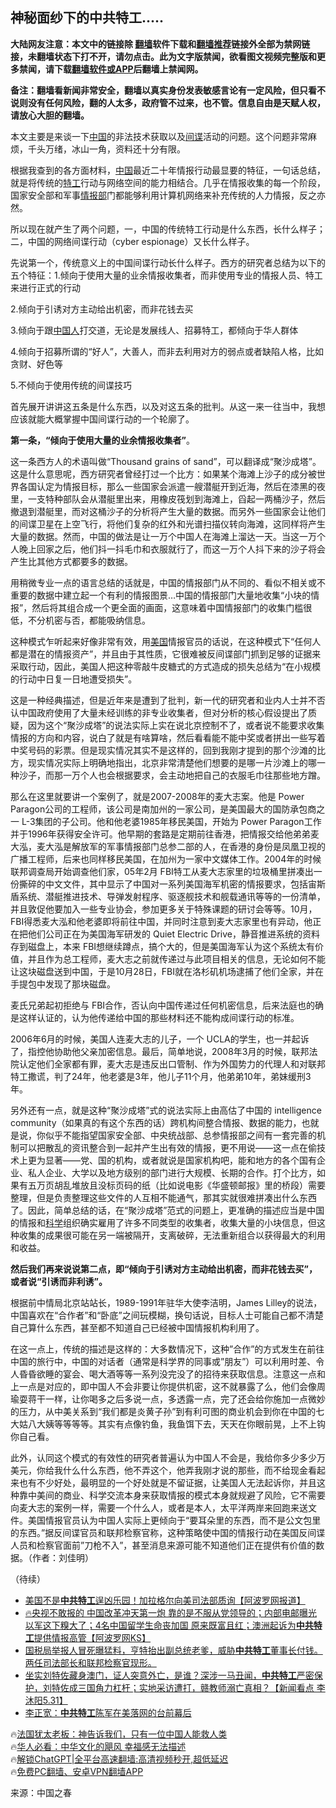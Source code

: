  <!-- 面包屑导航 --> <h2>神秘面纱下的中共特工.....</h2> <p class="notice"><b>大陆网友注意：本文中的链接除 <a href="https://github.com/bannedbook/fanqiang" >翻墙</a>软件下载和<a href="https://github.com/killgcd/justmysocks/blob/master/README.md">翻墙推荐</a>链接外全部为禁网链接，未翻墙状态下打不开，请勿点击。此为文字版禁闻，欲看图文视频完整版和更多禁闻，请下载<a href="https://github.com/bannedbook/fanqiang">翻墙软件或APP</a>后翻墙上禁闻网。</p><p>备注：翻墙看新闻非常安全，翻墙以真实身份发表敏感言论有一定风险，但只看不说则没有任何风险，翻的人太多，政府管不过来，也不管。信息自由是天赋人权，请放心大胆的翻墙。</b></p>  <div class="entry"> <p>本文主要是来谈一下<span class='wp_keywordlink_affiliate'><a href="https://www.bannedbook.org/" title="中国" target="_blank">中国</a></span>的非法技术获取以及<a href="https://www.bannedbook.org/bnews/tag/%e9%97%b4%e8%b0%8d/" class="st_tag internal_tag" rel="tag" title="标签 间谍 下的日志">间谍</a>活动的问题。这个问题非常麻烦，千头万绪，冰山一角，资料还十分有限。</p> <p>根据我查到的各方面材料，<a href="https://www.bannedbook.org/bnews/tag/%E4%B8%AD%E5%9B%BD/" class="st_tag internal_tag" rel="tag" title="标签 中国 下的日志">中国</a>最近二十年情报行动最显要的特征，一句话总结，就是将传统的<a href="https://www.bannedbook.org/bnews/tag/%e7%89%b9%e5%b7%a5/" class="st_tag internal_tag" rel="tag" title="标签 特工 下的日志">特工</a>行动与网络空间的能力相结合。几乎在情报收集的每一个阶段，国家安全部和军事<a href="https://www.bannedbook.org/bnews/tag/%E6%83%85%E6%8A%A5%E9%83%A8/" class="st_tag internal_tag" rel="tag" title="标签 情报部 下的日志">情报部</a>门都能够利用计算机网络来补充传统的人力情报，反之亦然。</p> <p>所以现在就产生了两个问题，一，中国的传统特工行动是什么东西，长什么样子；二，中国的网络间谍行动（cyber espionage）又长什么样子。</p> <p>先说第一个，传统意义上的中国间谍行动长什么样子。西方的研究者总结为以下的五个特征：1.倾向于使用大量的业余情报收集者，而非使用专业的情报人员、特工来进行正式的行动</p> <p>2.倾向于引诱对方主动给出机密，而非花钱去买</p> <p>3.倾向于跟<a href="https://www.bannedbook.org/bnews/tag/%e4%b8%ad%e5%9b%bd%e4%ba%ba/" class="st_tag internal_tag" rel="tag" title="标签 中国人 下的日志">中国人</a>打交道，无论是发展线人、招募特工，都倾向于华人群体</p> <p>4.倾向于招募所谓的“好人”，大善人，而非去利用对方的弱点或者缺陷人格，比如贪财、好色等</p> <p>5.不倾向于使用传统的间谍技巧</p> <p>首先展开讲讲这五条是什么东西，以及对这五条的批判。从这一来一往当中，我想应该就能大概掌握中国间谍行动的一个轮廓了。</p> <p><strong>第一条，“倾向于使用大量的业余情报收集者”</strong>。</p> <p>这一条西方人的术语叫做“Thousand grains of sand”，可以翻译成“聚沙成塔”。这是什么意思呢，西方研究者曾经打过一个比方：如果某个海滩上沙子的成分被世界各国认定为情报目标，那么一些国家会派遣一艘潜艇开到近海，然后在漆黑的夜里，一支特种部队会从潜艇里出来，用橡皮筏划到海滩上，舀起一两桶沙子，然后撤退到潜艇里，而对这桶沙子的分析将产生大量的数据。而另外一些国家会让他们的间谍卫星在上空飞行，将他们复杂的红外和光谱扫描仪转向海滩，这同样将产生大量的数据。然而，中国的做法是让一万个中国人在海滩上溜达一天。当这一万个人晚上回家之后，他们抖一抖毛巾和衣服就行了，而这一万个人抖下来的沙子将会产生比其他方式都要多的数据。</p> <p>用稍微专业一点的语言总结的话就是，中国的情报部门从不同的、看似不相关或不重要的数据中建立起一个有利的情报图景…中国的情报部门大量地收集“小块的情报”，然后将其组合成一个更全面的画面，这意味着中国情报部门的收集门槛很低，不分机密与否，都能吸纳信息。</p>  <p>这种模式乍听起来好像非常有效，用<a href="https://www.bannedbook.org/bnews/tag/%e7%be%8e%e5%9b%bd/" class="st_tag internal_tag" rel="tag" title="标签 美国 下的日志">美国</a>情报官员的话说，在这种模式下“任何人都是潜在的情报资产”，并且由于其性质，它很难被反间谍部门抓到足够的证据来采取行动，因此，美国人把这种零敲牛皮糖式的方式造成的损失总结为“在小规模的行动中日复一日地遭受损失”。</p> <p>这是一种经典描述，但是近年来是遭到了批判，新一代的研究者和业内人士并不否认中国政府使用了大量未经训练的非专业收集者，但对分析的核心假设提出了质疑，因为这个“聚沙成塔”的说法实际上实在说北京控制不了，或者说不能要求收集情报的方向和内容，说白了就是有啥算啥，然后看看能不能中奖或者拼出一些写着中奖号码的彩票。但是现实情况其实不是这样的，回到我刚才提到的那个沙滩的比方，现实情况实际上明确地指出，北京非常清楚他们想要的是哪一片沙滩上的哪一种沙子，而那一万个人也会根据要求，会主动地把自己的衣服毛巾往那些地方蹭。</p> <p>那么在这里就要讲一个案例了，就是2007-2008年的麦大志案。他是 Power Paragon公司的工程师，该公司是南加州的一家公司，是美国最大的国防承包商之一 L-3集团的子公司。他和他老婆1985年移民美国，开始为 Power Paragon工作并于1996年获得安全许可。他早期的套路是定期前往香港，把情报交给他弟弟麦大泓，麦大泓是解放军的军事情报部门总参二部的人，在香港的身份是凤凰卫视的广播工程师，后来也同样移民美国，在加州为一家中文媒体工作。2004年的时候联邦调查局开始调查他们家，05年2月 FBI特工从麦大志家里的垃圾桶里拼凑出一份撕碎的中文文件，其中显示了中国对一系列美国海军机密的情报要求，包括宙斯盾系统、潜艇推进技术、导弹发射程序、驱逐舰技术和舰载通讯等等的一份清单，并且敦促他要加入一些专业协会，参加更多关于特殊课题的研讨会等等。10月，FBI得悉麦大泓和他老婆即将前往中国，并同时注意到麦大志家里也有异动，他正在把他们公司正在为美国海军研发的 Quiet Electric Drive，静音推进系统的资料存到磁盘上，本来 FBI想继续蹲点，搞个大的，但是美国海军认为这个系统太有价值，并且作为总工程师，麦大志之前就传递过与此项目相关的信息，无论如何不能让这块磁盘送到中国，于是10月28日，FBI就在洛杉矶机场逮捕了他们全家，并在手提包中发现了那块磁盘。</p> <p>麦氏兄弟起初拒绝与 FBI合作，否认向中国传递过任何机密信息，后来法庭也的确是这样认证的，认为他传递给中国的那些材料还不能构成间谍行动的标准。</p> <p>2006年6月的时候，美国人连麦大志的儿子，一个 UCLA的学生，也一并起诉了，指控他协助他父亲加密信息。最后，简单地说，2008年3月的时候，联邦法院认定他们全家都有罪，麦大志是违反出口管制、作为外国势力的代理人和对联邦特工撒谎，判了24年，他老婆是3年，他儿子11个月，他弟弟10年，弟妹缓刑3年。</p> <p>另外还有一点，就是这种“聚沙成塔”式的说法实际上由高估了中国的 intelligence community（如果真的有这个东西的话）跨机构间整合情报、数据的能力，也就是说，你似乎不能指望国家安全部、中央统战部、总参情报部之间有一套完善的机制可以把散乱的资讯整合到一起并产生出有效的情报，更不用说——这一点在偷技术上更为显著——党、国的机构，或者就说是国家机构吧，能和地方的各个国有企业、私人企业、大学以及地方级别的部门进行大规模、长期的合作。打个比方，如果有五万页胡乱堆放且没标页码的纸（比如说电影《华盛顿邮报》里的桥段）需要整理，但是负责整理这些文件的人互相不能通气，那其实就很难拼凑出什么东西了。因此，简单总结的话，在“聚沙成塔”范式的问题上，更准确的描述应当是中国的情报和<span class='wp_keywordlink'><a href="https://www.bannedbook.org/forum11/topic309.html" title="禁片：“科学”的棍子" target="_blank">科学</a></span>组织确实雇用了许多不同类型的收集者，收集大量的小块信息，但这种收集的成果很可能在另一端被隔开，支离破碎，无法重新组合以获得最大的利用和收益。</p>  <p><strong>然后我们再来说说第二点，即“倾向于引诱对方主动给出机密，而非花钱去买”，或者说“引诱而非利诱”。</strong></p> <p>根据前中情局北京站站长，1989-1991年驻华大使李洁明，James Lilley的说法，中国喜欢在“合作者”和“卧底”之间玩模糊，换句话说，目标人士可能自己都不清楚自己算什么东西，甚至都不知道自己已经被中国情报机构利用了。</p> <p>在这一点上，传统的描述是这样的：大多数情况下，这种&#8221;合作&#8221;的方式发生在前往中国的旅行中，中国的对话者（通常是科学界的同事或&#8221;朋友&#8221;）可以利用时差、令人昏昏欲睡的宴会、喝大酒等等一系列没完没了的招待来获取信息。注意这一点和上一点是对应的，即中国人不会非要让你提供机密，这不就暴露了么，他们会像周瑜耍蒋干一样，让你喝多之后多说一点，多透露一点，完了还会给你施加一点微妙的压力，从中美关系到“我们都是炎黄子孙”到有利可图的商业机会到你在中国的七大姑八大姨等等等等。其实有点像钓鱼，我鱼饵下去，天天在你眼前晃，上不上钩你自己看。</p> <p>此外，认同这个模式的有效性的研究者普遍认为中国人不会是，我给你多少多少万美元，你给我什么什么东西，他不弄这个，他弄我刚才说的那些，而不给现金看起来也有不少好处，最明显的一个好处就是不留证据，让美国人无法起诉你，并且这种靠中美间的商业、科学交流本身来获取情报的模式本身就规避了风险，它不需要向麦大志的案例一样，需要一个什么人，或者是本人，太平洋两岸来回跑来送文件。美国情报官员认为中国人实际上更倾向于“要耳朵里的东西，而不是公文包里的东西。”据反间谍官员和联邦检察官称，这种策略使中国的情报行动在美国反间谍人员和检察官面前&#8221;刀枪不入&#8221;，甚至消息来源可能不知道他们正在提供有价值的数据。（作者：刘佳明）</p> <p>（待续）</p> <!--<div id="taboola-mid-1"></div>--><ul class='op-related-articles' title='相关阅读'> <li><a href='https://www.bannedbook.org/bnews/topimagenews/20231201/1968327.html' target='_blank'>美国不是<b>中共特工</b>逞凶乐园！加拉格尔向美司法部质询【阿波罗网报道】</a></li> <li><a href='https://www.bannedbook.org/bnews/bannedvideo/20231129/1967490.html' target='_blank'>🔥央视不敢报的 中国改革冲天第一炮 靠的是不服从党领导的；内部电邮曝光 以军这下糗大了；4名中国留学生命丧加国 原来既富且红；澳洲起诉为<b>中共特工</b>提供情报高管【阿波罗网KS】</a></li> <li><a href='https://www.bannedbook.org/bnews/comments/20230624/1900115.html' target='_blank'>国税局举报人冒死曝猛料，亨特抬出副总统老爹，威胁<b>中共特工</b>董事长付钱。两任司法部长和联邦检察官现形。</a></li> <li><a href='https://www.bannedbook.org/bnews/sohnews/20230601/1891429.html' target='_blank'>坐实刘特佐藏身澳门，证人突意外亡，是谁？深涉一马丑闻，<b>中共特工</b>严密保护，刘特佐成三国角力杠杆；实地采访遭打，赣教师溺亡真相？【新闻看点 李沐阳5.31】</a></li> <li><a href='https://www.bannedbook.org/bnews/comments/20230531/1890924.html' target='_blank'>李正宽：<b>中共特工</b>陈军在美落网的台前幕后</a></li> </ul> <p class="texttj"> 🔥<a href="https://www.bannedbook.org/bnews/ssgc/20230219/1850782.html" target="_blank">法国犹太老板：神告诉我们，只有一位中国人能救人类</a><br/> 🔥<a href="https://www.bannedbook.org/bnews/comments/20220220/1694796.html" target="_blank">华人必看：中华文化的飓风 幸福感无法描述</a><br/> 🔥<a href="https://github.com/bannedbook/fanqiang/wiki/V2ray%E6%9C%BA%E5%9C%BA" target="_blank">解锁ChatGPT|全平台高速翻墙:高清视频秒开,超低延迟</a><br/> 🔥<a href="https://github.com/bannedbook/fanqiang/wiki/%E7%A6%81%E9%97%BB%E7%BD%91%E5%AE%89%E5%8D%93%E7%BF%BB%E5%A2%99%E6%96%B0%E9%97%BBAPP" target="_blank">免费PC翻墙、安卓VPN翻墙APP</a><br/> </p> <p class="src-info">来源：中国之春 </p><a name='sharetosocial'></a> <div style="margin-bottom:5px;padding-bottom:5px;clear:both"> <div id="archive-pix-1" class="banner-ads"> <!-- AuctionX Display platform tag START --> <div id="27602x728x90x621x_ADSLOT1" clicktrack="%%CLICK_URL_ESC%%"></div>  <!-- AuctionX Display platform tag END --> </div> <div id="archive-pix-2" class="banner-ads"> <!-- AuctionX Display platform tag START --> <div id="27556x300x250x621x_ADSLOT1" clicktrack="%%CLICK_URL_ESC%%" style="margin:0 auto;text-align:center"></div>  <!-- AuctionX Display platform tag END --> </div> </div>  <div id="archive-pix-1" class="banner-ads"> <!-- AuctionX Display platform tag START --> <div id="27603x728x90x621x_ADSLOT1" clicktrack="%%CLICK_URL_ESC%%"></div>  <!-- AuctionX Display platform tag END --> </div> </div><!--END ENTRY--> 
